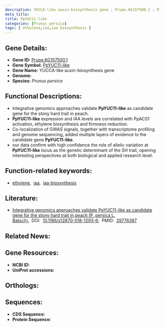 ```yaml
---
description: YUCCA-like auxin-biosynthesis gene ; Prupe.6G157500.1 ; Prunus persica
meta_title:
title: PpYUC11-like
categories: [Prunus persica]
tags: [ ethylene,iaa,iaa biosynthesis ]
---
```


## Gene Details:
- **Gene ID:** [Prupe.6G157500.1]()
- **Gene Symbol:** <u>PpYUC11-like</u>
- **Gene Name:** YUCCA-like auxin-biosynthesis gene
- **Genome:** []()
- **Species:** *Prunus persica*

## Functional Descriptions:
   - Integrative genomics approaches validate **PpYUC11-like** as candidate gene for the stony hard trait in peach.
   - **PpYUC11-like** expression and IAA levels are correlated with PpACS1 activation, ethylene biosynthesis and firmness reduction.
   - Co-localization of GWAS signals, together with transcriptome profiling and genome sequencing, added multiple layers of evidence to the candidate gene **PpYUC11-like**.
   - our data confirm with high confidence the role of allelic variation at **PpYUC11-like** locus as the genetic determinant of the SH trait, opening interesting perspectives at both biological and applied research level.

## Function-related keywords:
   - [ethylene](/tags/ethylene/),&nbsp;&nbsp;[iaa](/tags/iaa/),&nbsp;&nbsp;[iaa-biosynthesis](/tags/iaa-biosynthesis/)

## Literature:
   - [Integrative genomics approaches validate PpYUC11-like as candidate gene for the stony hard trait in peach (P. persica L. Batsch).](https://doi.org/10.1186/s12870-018-1293-6)&nbsp;&nbsp;DOI:&nbsp;&nbsp;[10.1186/s12870-018-1293-6](https://doi.org/10.1186/s12870-018-1293-6);&nbsp;&nbsp;PMID:&nbsp;&nbsp;[29776387](https://pubmed.ncbi.nlm.nih.gov/29776387/)

## Related News:

## Gene Resources:
- **NCBI ID:**  [](https://www.ncbi.nlm.nih.gov/gene/?term=)
- **UniProt accessions:**  [](https://www.uniprot.org/uniprotkb//entry)

## Orthologs:

## Sequences:
- **CDS Sequence:**
- **Protein Sequence:**
